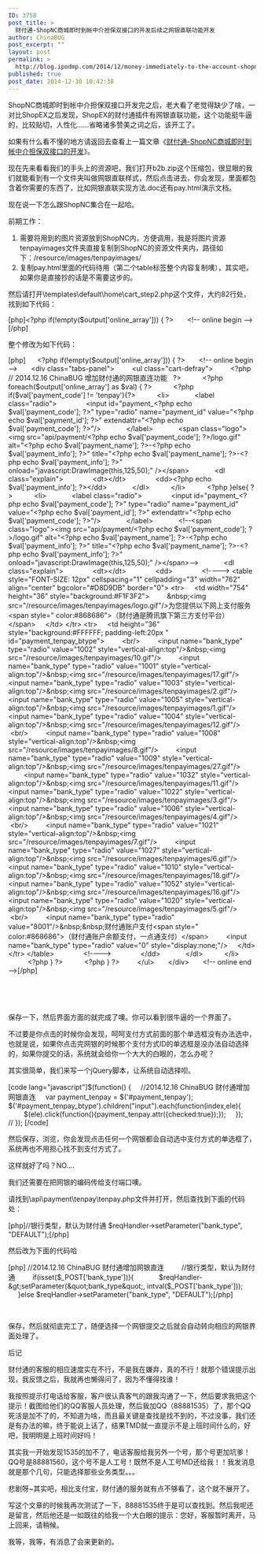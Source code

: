 ```yaml
---
ID: 3758
post_title: >
  财付通-ShopNC商城即时到帐中介担保双接口的开发后续之网银直联功能开发
author: ChinaBUG
post_excerpt: ""
layout: post
permalink: >
  http://blog.ipodmp.com/2014/12/money-immediately-to-the-account-shopnc-mall-intermediary-guarantee-the-development-of-interfaces-the-following-online-banking-direct-feature-development.html
published: true
post_date: 2014-12-30 10:42:38
---
```

ShopNC商城即时到帐中介担保双接口开发完之后，老大看了老觉得缺少了啥，一对比ShopEX之后发现，ShopEX的财付通插件有网银直联功能，这个功能挺牛逼的，比较贴切，人性化......省略诸多赞美之词之后，该开工了。

如果有什么看不懂的地方请返回去查看上一篇文章《<a title="财付通-ShopNC商城即时到帐中介担保双接口的开发" href="http://blog.ipodmp.com/archives/money-immediately-to-the-account-shopnc-mall-mediation-guarantee-the-development-of-interfaces/">财付通-ShopNC商城即时到帐中介担保双接口的开发</a>》。

现在先来看看我们的手头上的资源吧，我们打开b2b.zip这个压缩包，很显眼的我们就能看到有一个文件夹叫做网银直联样式，然后点击进去，你会发现，里面都包含着你需要的东西了，比如网银直联实现方法.doc还有pay.html演示文档。

现在说一下怎么跟ShopNC集合在一起哈。

前期工作：
<ol>
	<li>需要将用到的图片资源放到ShopNC内，方便调用，我是将图片资源tenpayimages文件夹直接复制到ShopNC的资源文件夹内，路径如下：/resource/images/tenpayimages/</li>
	<li>复制pay.html里面的代码待用（第二个table标签整个内容复制噢），其实吧，如果你是直接抄的话是不需要这步的。</li>
</ol>
然后请打开\templates\default\home\cart_step2.php这个文件，大约82行处，找到如下代码：

[php]&lt;?php if(!empty($output['online_array'])) { ?&gt;
      &lt;!-- online begin --&gt;[/php]

整个修改为如下代码：

[php]      &lt;?php if(!empty($output['online_array'])) { ?&gt;
      &lt;!-- online begin --&gt;
      &lt;div class=&quot;tabs-panel&quot;&gt;
        &lt;ul class=&quot;cart-defray&quot;&gt;
        &lt;?php // 2014.12.16 ChinaBUG 增加财付通的网银直连功能   ?&gt;
          &lt;?php foreach($output['online_array'] as $val) { ?&gt;
          &lt;?php if($val['payment_code'] != 'tenpay'){?&gt;
          &lt;li&gt;
            &lt;label class=&quot;radio&quot;&gt;
              &lt;input id=&quot;payment_&lt;?php echo $val['payment_code']; ?&gt;&quot; type=&quot;radio&quot; name=&quot;payment_id&quot; value=&quot;&lt;?php echo $val['payment_id']; ?&gt;&quot; extendattr=&quot;&lt;?php echo $val['payment_code']; ?&gt;&quot;/&gt;
            &lt;/label&gt;
            &lt;span class=&quot;logo&quot;&gt;&lt;img src=&quot;api/payment/&lt;?php echo $val['payment_code']; ?&gt;/logo.gif&quot; alt=&quot;&lt;?php echo $val['payment_name']; ?&gt;-&lt;?php echo $val['payment_info']; ?&gt;&quot; title=&quot;&lt;?php echo $val['payment_name']; ?&gt;-&lt;?php echo $val['payment_info']; ?&gt;&quot; onload=&quot;javascript:DrawImage(this,125,50);&quot; /&gt;&lt;/span&gt;
            &lt;dl class=&quot;explain&quot;&gt;
              &lt;dt&gt;&lt;/dt&gt;
              &lt;dd&gt;&lt;?php echo $val['payment_info']; ?&gt;&lt;/dd&gt;
            &lt;/dl&gt;
          &lt;/li&gt;
          &lt;?php }else{ ?&gt;
          &lt;li&gt;
            &lt;label class=&quot;radio&quot;&gt;
              &lt;input id=&quot;payment_&lt;?php echo $val['payment_code']; ?&gt;&quot; type=&quot;radio&quot; name=&quot;payment_id&quot; value=&quot;&lt;?php echo $val['payment_id']; ?&gt;&quot; extendattr=&quot;&lt;?php echo $val['payment_code']; ?&gt;&quot;/&gt;
            &lt;/label&gt;
            &lt;!--&lt;span class=&quot;logo&quot;&gt;&lt;img src=&quot;api/payment/&lt;?php echo $val['payment_code']; ?&gt;/logo.gif&quot; alt=&quot;&lt;?php echo $val['payment_name']; ?&gt;-&lt;?php echo $val['payment_info']; ?&gt;&quot; title=&quot;&lt;?php echo $val['payment_name']; ?&gt;-&lt;?php echo $val['payment_info']; ?&gt;&quot; onload=&quot;javascript:DrawImage(this,125,50);&quot; /&gt;&lt;/span&gt;--&gt;
            &lt;dl class=&quot;explain&quot;&gt;
              &lt;dt&gt;&lt;/dt&gt;
              &lt;dd&gt;
              &lt;!----&gt;
&lt;table style=&quot;FONT-SIZE: 12px&quot; cellspacing=&quot;1&quot; cellpadding=&quot;3&quot; width=&quot;762&quot; align=&quot;center&quot; bgcolor=&quot;#D8D9DB&quot; border=&quot;0&quot;&gt;
&lt;tr&gt;
    &lt;td width=&quot;754&quot; height=&quot;36&quot; style=&quot;background:#F1F3F2&quot;&gt;
        &amp;nbsp;&lt;img src=&quot;/resource/images/tenpayimages/logo.gif&quot;/&gt;为您提供以下网上支付服务&lt;span style=&quot; color:#868686&quot;&gt;（财付通是腾讯旗下第三方支付平台）&lt;/span&gt;
    &lt;/td&gt;
&lt;/tr&gt;
&lt;tr&gt;
    &lt;td height=&quot;36&quot; style=&quot;background:#FFFFFF; padding-left:20px &quot; id=&quot;payment_tenpay_btype&quot;&gt;
        &lt;br/&gt;
        &lt;input name=&quot;bank_type&quot; type=&quot;radio&quot; value=&quot;1002&quot; style=&quot;vertical-align:top&quot;/&gt;&amp;nbsp;&lt;img src=&quot;/resource/images/tenpayimages/10.gif&quot;/&gt;
        &lt;input name=&quot;bank_type&quot; type=&quot;radio&quot; value=&quot;1001&quot; style=&quot;vertical-align:top&quot;/&gt;&amp;nbsp;&lt;img src=&quot;/resource/images/tenpayimages/17.gif&quot;/&gt;
        &lt;input name=&quot;bank_type&quot; type=&quot;radio&quot; value=&quot;1003&quot; style=&quot;vertical-align:top&quot;/&gt;&amp;nbsp;&lt;img src=&quot;/resource/images/tenpayimages/2.gif&quot;/&gt;
        &lt;input name=&quot;bank_type&quot; type=&quot;radio&quot; value=&quot;1005&quot; style=&quot;vertical-align:top&quot;/&gt;&amp;nbsp;&lt;img src=&quot;/resource/images/tenpayimages/1.gif&quot;/&gt;
        &lt;input name=&quot;bank_type&quot; type=&quot;radio&quot; value=&quot;1004&quot; style=&quot;vertical-align:top&quot;/&gt;&amp;nbsp;&lt;img src=&quot;/resource/images/tenpayimages/12.gif&quot;/&gt;
        &lt;br/&gt;
        &lt;input name=&quot;bank_type&quot; type=&quot;radio&quot; value=&quot;1008&quot; style=&quot;vertical-align:top&quot;/&gt;&amp;nbsp;&lt;img src=&quot;/resource/images/tenpayimages/8.gif&quot;/&gt;
        &lt;input name=&quot;bank_type&quot; type=&quot;radio&quot; value=&quot;1009&quot; style=&quot;vertical-align:top&quot;/&gt;&amp;nbsp;&lt;img src=&quot;/resource/images/tenpayimages/27.gif&quot;/&gt;
        &lt;input name=&quot;bank_type&quot; type=&quot;radio&quot; value=&quot;1032&quot; style=&quot;vertical-align:top&quot;/&gt;&amp;nbsp;&lt;img src=&quot;/resource/images/tenpayimages/11.gif&quot;/&gt;
        &lt;input name=&quot;bank_type&quot; type=&quot;radio&quot; value=&quot;1022&quot; style=&quot;vertical-align:top&quot;/&gt;&amp;nbsp;&lt;img src=&quot;/resource/images/tenpayimages/3.gif&quot;/&gt;
        &lt;input name=&quot;bank_type&quot; type=&quot;radio&quot; value=&quot;1006&quot; style=&quot;vertical-align:top&quot;/&gt;&amp;nbsp;&lt;img src=&quot;/resource/images/tenpayimages/4.gif&quot;/&gt;
        &lt;br/&gt;
        &lt;input name=&quot;bank_type&quot; type=&quot;radio&quot; value=&quot;1021&quot; style=&quot;vertical-align:top&quot;/&gt;&amp;nbsp;&lt;img src=&quot;/resource/images/tenpayimages/7.gif&quot;/&gt;
        &lt;input name=&quot;bank_type&quot; type=&quot;radio&quot; value=&quot;1027&quot; style=&quot;vertical-align:top&quot;/&gt;&amp;nbsp;&lt;img src=&quot;/resource/images/tenpayimages/6.gif&quot;/&gt;
        &lt;input name=&quot;bank_type&quot; type=&quot;radio&quot; value=&quot;1010&quot; style=&quot;vertical-align:top&quot;/&gt;&amp;nbsp;&lt;img src=&quot;/resource/images/tenpayimages/18.gif&quot;/&gt;
        &lt;input name=&quot;bank_type&quot; type=&quot;radio&quot; value=&quot;1052&quot; style=&quot;vertical-align:top&quot;/&gt;&amp;nbsp;&lt;img src=&quot;/resource/images/tenpayimages/16.gif&quot;/&gt;
        &lt;input name=&quot;bank_type&quot; type=&quot;radio&quot; value=&quot;1020&quot; style=&quot;vertical-align:top&quot;/&gt;&amp;nbsp;&lt;img src=&quot;/resource/images/tenpayimages/5.gif&quot;/&gt;
        &lt;br/&gt;
        &lt;input name=&quot;bank_type&quot; type=&quot;radio&quot; value=&quot;8001&quot;/&gt;&amp;nbsp;&amp;nbsp;财付通账户支付&lt;span style=&quot; color:#868686&quot;&gt;（财付通账户余额支付，一点通支付）&lt;/span&gt;
        &lt;input name=&quot;bank_type&quot; type=&quot;radio&quot; value=&quot;0&quot; style=&quot;display:none;&quot;/&gt;
    &lt;/td&gt;
&lt;/tr&gt;
&lt;/table&gt;
              &lt;!----&gt;
              &lt;/dd&gt;
            &lt;/dl&gt;
          &lt;/li&gt;
          &lt;?php } ?&gt;
          &lt;?php } ?&gt;
        &lt;/ul&gt;
      &lt;/div&gt;
      &lt;!-- online end --&gt;[/php]

&nbsp;

&nbsp;

保存一下，然后界面方面的就完成了噢。你可以看到很牛逼的一个界面了。

不过要是你点击的时候你会发现，呵呵支付方式前面的那个单选框没有办法选中，也就是说，如果你点击完网银的时候那个支付方式ID的单选框是没办法自动选择的，如果你提交的话，系统就会给你一个大大的白眼的，怎么办呢？

其实很简单，我们来写一个jQuery脚本，让系统自动选择呗。

[code lang="javascript"]$(function() {
    //2014.12.16 ChinaBUG 财付通增加网银直连
    var payment_tenpay = $('#payment_tenpay');
    $('#payment_tenpay_btype').children(&quot;input&quot;).each(function(index,ele){
        $(ele).click(function(){payment_tenpay.attr({checked:true});});
    });
    //
}); [/code]

然后保存，浏览，你会发现点击任何一个网银都会自动选中支付方式的单选框了，系统再也不用担心找不到支付方式了。

这样就好了吗？NO....

我们还需要在把网银的编码传给支付端口噢。

请找到\api\payment\tenpay\tenpay.php文件并打开，然后查找到下面的代码处：

[php]//银行类型，默认为财付通
$reqHandler-&gt;setParameter(&quot;bank_type&quot;, &quot;DEFAULT&quot;);[/php]

然后改为下面的代码哈

[php] //2014.12.16 ChinaBUG 财付通增加网银直连
        //银行类型，默认为财付通
        if(isset($_POST['bank_type'])){
            $reqHandler-&gt;setParameter(&quot;bank_type&quot;, intval($_POST['bank_type']));
        }else $reqHandler-&gt;setParameter(&quot;bank_type&quot;, &quot;DEFAULT&quot;);[/php]

&nbsp;

保存，然后就彻底完工了，随便选择一个网银提交之后就会自动转向相应的网银界面处理了。

后记

财付通的客服的相应速度实在不行，不是我在嫌弃，真的不行！就那个错误提示出现，我反馈之后，我就再也懒得问了，因为不懂得找谁！

我按照提示打电话给客服，客户很认真客气的跟我沟通了一下，然后要求我把这个提示！截图给他们的QQ客服人员处理，然后我加QQ（88881535）了，那个QQ死活是加不了的，不知道为啥，而且最关键是查找是找不到的，不过没事，我们还是有办法的嘛，终于能说上话了，结果TMD就一直提示不是上班时间什么的，好吧，我明明是上班时间好吗！

其实我一开始发现1535的加不了，电话客服给我另外一个号，那个号更加坑爹！QQ号是88881560，这个号不是人工号！既然不是人工号MD还给我！！我发消息就是那个几句，只能选择那些业务类型。。。

悲剧呀~其实吧，相比支付宝，财付通的服务就有点不够看了，这个就不展开了。

写这个文章的时候我再次测试了一下，88881535终于是可以查找到。然后我呢还是留言，然后他还是一如既往的给我一个大白眼的提示：您好，客服暂时离开，马上回来，请稍候。

我等，我等，有消息了会来更新的。